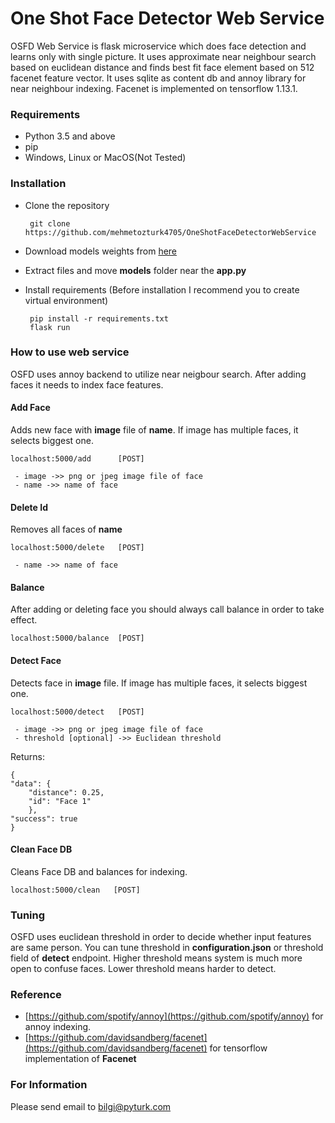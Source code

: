 # One Shot Face Detector Web Service
OSFD Web Service is flask microservice which does face detection and learns only with single picture. It uses approximate near neighbour search based on euclidean distance and finds best fit face element based on 512 facenet feature vector. It uses sqlite as content db and annoy library for near neighbour indexing. Facenet is implemented on tensorflow 1.13.1.
### Requirements

 - Python 3.5 and above
 - pip
 - Windows, Linux or MacOS(Not Tested)

### Installation
 - Clone the repository

	    git clone https://github.com/mehmetozturk4705/OneShotFaceDetectorWebService
 - Download models weights from [here](https://drive.google.com/file/d/1kpprV7bAgkEZ-FlmZoZ0zMxgUKnZTBmv/view?usp=sharing)
 - Extract files and move **models** folder near the **app.py**
 - Install requirements (Before installation I recommend you to create virtual environment)


	    pip install -r requirements.txt
	    flask run

### How to use web service
OSFD uses annoy backend to utilize near neigbour search. After adding faces it needs to index face features.
#### Add Face
Adds new face with **image** file of **name**.  If image has multiple faces, it selects biggest one.

	localhost:5000/add   	[POST]

	 - image ->> png or jpeg image file of face
	 - name ->> name of face
#### Delete Id
Removes all faces of **name**

	localhost:5000/delete   [POST]

	 - name ->> name of face
#### Balance
After adding or deleting face you should always call balance in order to take effect.

	localhost:5000/balance  [POST]

#### Detect Face
Detects face in **image** file. If image has multiple faces, it selects biggest one.

	localhost:5000/detect   [POST]

	 - image ->> png or jpeg image file of face
	 - threshold [optional] ->> Euclidean threshold
Returns:

	{
    "data": {
        "distance": 0.25,
        "id": "Face 1"
	    },
    "success": true
	}
#### Clean Face DB
Cleans Face DB and balances for indexing.

	localhost:5000/clean   [POST]


### Tuning
OSFD uses euclidean threshold in order to decide whether input features are same person. You can tune threshold in **configuration.json** or threshold field of **detect** endpoint.
Higher threshold means system is much more open to confuse faces. Lower threshold means harder to detect.

### Reference

 - [https://github.com/spotify/annoy](https://github.com/spotify/annoy) for annoy indexing.
 - [https://github.com/davidsandberg/facenet](https://github.com/davidsandberg/facenet) for tensorflow implementation of **Facenet**

### For Information
Please send email to [bilgi@pyturk.com](mailto:bilgi@pyturk.com)
